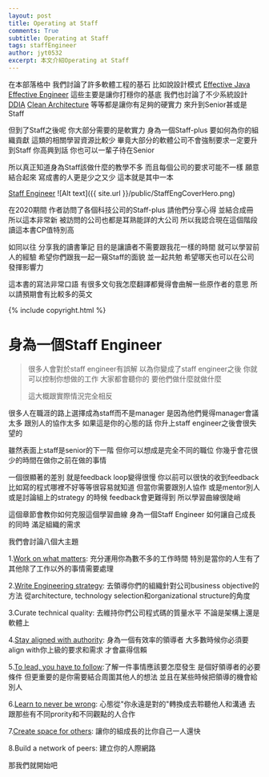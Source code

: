 ```yaml
---
layout: post
title: Operating at Staff
comments: True 
subtitle: Operating at Staff
tags: staffEngineer
author: jyt0532
excerpt: 本文介紹Operating at Staff
---
```


在本部落格中 我們討論了許多軟體工程的基石 比如說設計模式 [Effective Java](/toc/effective_java/) [Effective Engineer](/toc/effective_engineer/) 這些主要是讓你打穩你的基底 我們也討論了不少系統設計 [DDIA](/toc/designing_data_intensive-application/) [Clean Architecture](/toc/clean_architecture/) 等等都是讓你有足夠的硬實力 來升到Senior甚或是Staff

但到了Staff之後呢 你大部分需要的是軟實力 身為一個Staff-plus 要如何為你的組織貢獻 這類的相關學習資源比較少 畢竟大部分的軟體公司不會強制要求一定要升到Staff 你高興到話 你也可以一輩子待在Senior

所以真正知道身為Staff該做什麼的教學不多 而且每個公司的要求可能不一樣 願意結合起來 寫成書的人更是少之又少 這本就是其中一本 


[Staff Engineer](https://staffeng.com/book)
![Alt text]({{ site.url }}/public/StaffEngCoverHero.png)

在2020期間 作者訪問了各個科技公司的Staff-plus 請他們分享心得 並結合成冊 所以這本非常新 被訪問的公司也都是耳熟能詳的大公司 所以我認合現在這個階段讀這本書CP值特別高

如同以往 分享我的讀書筆記 目的是讓讀者不需要跟我花一樣的時間 就可以學習前人的經驗 希望你們跟我一起一窺Staff的面貌 並一起共勉 希望哪天也可以在公司發揮影響力 


這本書的寫法非常口語 有很多文句我怎麼翻譯都覺得會曲解一些原作者的意思 所以請預期會有比較多的英文

{% include copyright.html %}

# 身為一個Staff Engineer

> 很多人會對於staff engineer有誤解 以為你變成了staff engineer之後 你就可以控制你想做的工作 大家都會聽你的 要他們做什麼就做什麼 
>
> 這大概跟實際情況完全相反

很多人在職涯的路上選擇成為staff而不是manager 是因為他們覺得manager會議太多 跟別人的協作太多 如果這是你的心態的話 你升上staff engineer之後會很失望的

雖然表面上staff是senior的下一階 但你可以想成是完全不同的職位 你幾乎會花很少的時間在做你之前在做的事情

一個很顯著的差別 就是feedback loop變得很慢 你以前可以很快的收到feedback 比如寫的程式哪裡不好等等很容易就知道 但當你需要跟別人協作 或是mentor別人 或是討論組上的strategy 的時候 feedback會更難得到 所以學習曲線很陡峭

這個章節會教你如何克服這個學習曲線 身為一個Staff Engineer 如何讓自己成長的同時 滿足組織的需求

我們會討論八個大主題

1.[Work on what matters](/2021/07/04/working-on-what-matters/): 充分運用你為數不多的工作時間 特別是當你的人生有了其他除了工作以外的事情需要處理

2.[Write Engineering strategy](/2021/07/05/write-an-engineering-strategy/): 去領導你們的組織針對公司business objective的方法 從architecture, technology selection和organizational structure的角度

3.Curate technical quality: 去維持你們公司程式碼的質量水平 不論是架構上還是軟體上

4.[Stay aligned with authority](/2021/07/17/stay-aligned-with-authority/): 身為一個有效率的領導者 大多數時候你必須要align with你上級的要求和需求 才會贏得信賴

5.[To lead, you have to follow](/2021/08/13/to-lead-you-have-to-follow/):了解一件事情應該要怎麼發生 是個好領導者的必要條件 但更重要的是你需要結合周圍其他人的想法 並且在某些時候把領導的機會給別人 

6.[Learn to never be wrong](/08/21/learn-to-never-be-wrong/): 心態從"你永遠是對的"轉換成去聆聽他人和溝通 去跟那些有不同prority和不同觀點的人合作

7.[Create space for others](/2021/08/28/create-space-for-others/): 讓你的組成長的比你自己一人還快

8.Build a network of peers: 建立你的人際網路











那我們就開始吧
